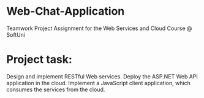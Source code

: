 # Web-Chat-Application
Teamwork Project Assignment for the Web Services and Cloud Course @ SoftUni

# Project task:
Design and implement RESTful Web services. Deploy the ASP.NET Web API application in the cloud. Implement a JavaScript client application, which consumes the services from the cloud.
